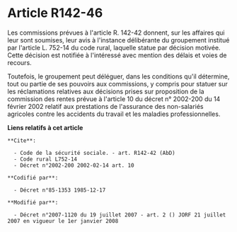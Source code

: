 # Article R142-46

Les commissions prévues à l'article R. 142-42 donnent, sur les affaires qui leur sont soumises, leur avis à l'instance
délibérante du groupement institué par l'article L. 752-14 du code rural, laquelle statue par décision motivée. Cette
décision est notifiée à l'intéressé avec mention des délais et voies de recours.

Toutefois, le groupement peut déléguer, dans les conditions qu'il détermine, tout ou partie de ses pouvoirs aux commissions,
y compris pour statuer sur les réclamations relatives aux décisions prises sur proposition de la commission des rentes prévue
à l'article 10 du décret n° 2002-200 du 14 février 2002 relatif aux prestations de l'assurance des non-salariés agricoles
contre les accidents du travail et les maladies professionnelles.

**Liens relatifs à cet article**

	**Cite**:

	  - Code de la sécurité sociale. - art. R142-42 (AbD)
	  - Code rural L752-14
	  - Décret n°2002-200 2002-02-14 art. 10

	**Codifié par**:

	  - Décret n°85-1353 1985-12-17

	**Modifié par**:

	  - Décret n°2007-1120 du 19 juillet 2007 - art. 2 () JORF 21 juillet 2007 en vigueur le 1er janvier 2008
